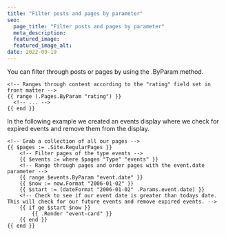 ```yaml
---
title: "Filter posts and pages by parameter"
seo:
  page_title: "Filter posts and pages by parameter"
  meta_description:
  featured_image:
  featured_image_alt:
date: 2022-09-19
---
```


You can filter through posts or pages by using the .ByParam method.

```
<!-- Ranges through content according to the "rating" field set in front matter -->
{{ range (.Pages.ByParam "rating") }}
  <!-- ... -->
{{ end }}
```

In the following example we created an events display where we check for expired events and remove them from the display.  

```
<!-- Grab a collection of all our pages -->
{{ $pages := .Site.RegularPages }}
    <!-- Filter pages of the type events -->
    {{ $events := where $pages "Type" "events" }}
    <!-- Range through pages and order pages with the event.date parameter -->
    {{ range $events.ByParam "event.date" }}
    {{ $now := now.Format "2006-01-02" }}
    {{ $start := (dateFormat "2006-01-02" .Params.event.date) }}
    <!-- Check to see if our event date is greater than todays date. This will check for our future events and remove expired events. -->
    {{ if ge $start $now }}
        {{ .Render "event-card" }}
    {{ end }}
{{ end }}
```